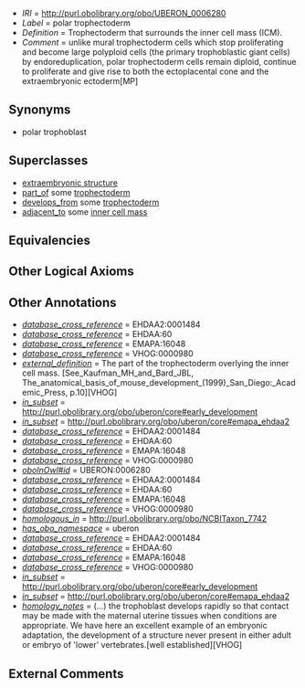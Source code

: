  * *IRI* = http://purl.obolibrary.org/obo/UBERON_0006280
 * *Label* = polar trophectoderm
 * *Definition* = Trophectoderm that surrounds the inner cell mass (ICM).
 * *Comment* = unlike mural trophectoderm cells which stop proliferating and become large polyploid cells (the primary trophoblastic giant cells) by endoreduplication, polar trophectoderm cells remain diploid, continue to proliferate and give rise to both the ectoplacental cone and the extraembryonic ectoderm[MP]

## Synonyms

 * polar trophoblast

## Superclasses

 * [extraembryonic structure](../../UBERON/78/UBERON_0000478.md)
 * [part_of](../../BFO/50/BFO_0000050.md) some [trophectoderm](../../UBERON/45/UBERON_0004345.md)
 * [develops_from](../../RO/02/RO_0002202.md) some [trophectoderm](../../UBERON/45/UBERON_0004345.md)
 * [adjacent_to](../../RO/20/RO_0002220.md) some [inner cell mass](../../UBERON/87/UBERON_0000087.md)

## Equivalencies


## Other Logical Axioms


## Other Annotations

 * *[database_cross_reference](../../ef/oboInOwl#hasDbXref.md)* = EHDAA2:0001484
 * *[database_cross_reference](../../ef/oboInOwl#hasDbXref.md)* = EHDAA:60
 * *[database_cross_reference](../../ef/oboInOwl#hasDbXref.md)* = EMAPA:16048
 * *[database_cross_reference](../../ef/oboInOwl#hasDbXref.md)* = VHOG:0000980
 * *[external_definition](../../UBPROP/01/UBPROP_0000001.md)* = The part of the trophectoderm overlying the inner cell mass. [See_Kaufman_MH_and_Bard_JBL, The_anatomical_basis_of_mouse_development_(1999)_San_Diego:_Academic_Press, p.10][VHOG]
 * *[in_subset](../../et/oboInOwl#inSubset.md)* = http://purl.obolibrary.org/obo/uberon/core#early_development
 * *[in_subset](../../et/oboInOwl#inSubset.md)* = http://purl.obolibrary.org/obo/uberon/core#emapa_ehdaa2
 * *[database_cross_reference](../../ef/oboInOwl#hasDbXref.md)* = EHDAA2:0001484
 * *[database_cross_reference](../../ef/oboInOwl#hasDbXref.md)* = EHDAA:60
 * *[database_cross_reference](../../ef/oboInOwl#hasDbXref.md)* = EMAPA:16048
 * *[database_cross_reference](../../ef/oboInOwl#hasDbXref.md)* = VHOG:0000980
 * *[oboInOwl#id](../../id/oboInOwl#id.md)* = UBERON:0006280
 * *[database_cross_reference](../../ef/oboInOwl#hasDbXref.md)* = EHDAA2:0001484
 * *[database_cross_reference](../../ef/oboInOwl#hasDbXref.md)* = EHDAA:60
 * *[database_cross_reference](../../ef/oboInOwl#hasDbXref.md)* = EMAPA:16048
 * *[database_cross_reference](../../ef/oboInOwl#hasDbXref.md)* = VHOG:0000980
 * *[homologous_in](../../core#homologous/in/core#homologous_in.md)* = http://purl.obolibrary.org/obo/NCBITaxon_7742
 * *[has_obo_namespace](../../ce/oboInOwl#hasOBONamespace.md)* = uberon
 * *[database_cross_reference](../../ef/oboInOwl#hasDbXref.md)* = EHDAA2:0001484
 * *[database_cross_reference](../../ef/oboInOwl#hasDbXref.md)* = EHDAA:60
 * *[database_cross_reference](../../ef/oboInOwl#hasDbXref.md)* = EMAPA:16048
 * *[database_cross_reference](../../ef/oboInOwl#hasDbXref.md)* = VHOG:0000980
 * *[in_subset](../../et/oboInOwl#inSubset.md)* = http://purl.obolibrary.org/obo/uberon/core#early_development
 * *[in_subset](../../et/oboInOwl#inSubset.md)* = http://purl.obolibrary.org/obo/uberon/core#emapa_ehdaa2
 * *[homology_notes](../../UBPROP/03/UBPROP_0000003.md)* =  (...) the trophoblast develops rapidly so that contact may be made with the maternal uterine tissues when conditions are appropriate. We have here an excellent example of an embryonic adaptation, the development of a structure never present in either adult or embryo of 'lower' vertebrates.[well established][VHOG]

## External Comments

